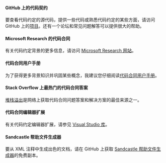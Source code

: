 #### GitHub 上的代码契约

要查看代码约定的源代码，提供一些代码或熟悉代码约定的某些方面，请访问 GitHub 上的[项目](https://github.com/Microsoft/CodeContracts)。还有一个论坛和常见问题解答可以提供很大的帮助。

#### Microsoft Research 的代码合同

有关代码约定背景的更多信息，请访问 [Microsoft Research 网站](http://research.microsoft.com/en-us/projects/contracts)。

#### 代码合同用户手册

为了获得更多背景知识并巩固某些概念，我建议您仔细阅读[代码合同用户手册](http://research.microsoft.com/en-us/projects/contracts/userdoc.pdf)。

#### Stack Overflow 上最热门的代码合同答案

[堆栈溢出](https://stackoverflow.com/tags/code-contracts/hot?filter=all)是网络上获取代码合同问题答案和解决方案的最佳来源之一。

#### 代码合同编辑器扩展

有关代码约定编辑器扩展，请参见 [Visual Studio 库](https://visualstudiogallery.msdn.microsoft.com/02de7066-b6ca-42b3-8b3c-2562c7fa024f)。

#### Sandcastle 帮助文件生成器

要从 XML 注释中生成出色的文档，请在 GitHub 上获取 [Sandcastle 帮助文件生成器](https://github.com/EWSoftware/SHFB)的免费副本。